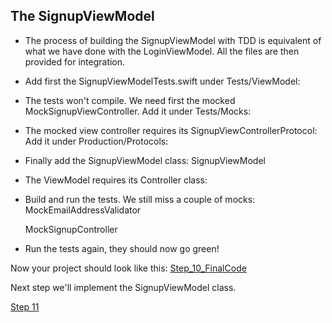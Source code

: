 ## The SignupViewModel

- The process of building the SignupViewModel with TDD is equivalent of what we have done with the LoginViewModel. All the files are then provided for integration.

- Add first the SignupViewModelTests.swift under Tests/ViewModel:

  

- The tests won't compile. We need first the mocked MockSignupViewController. Add it under Tests/Mocks:
  

- The mocked view controller requires its SignupViewControllerProtocol: Add it under Production/Protocols:
  

- Finally add the SignupViewModel class:
  SignupViewModel

- The ViewModel requires its Controller class:
  

- Build and run the tests. We still miss a couple of mocks:
  MockEmailAddressValidator

  MockSignupController

- Run the tests again, they should now go green!

  

Now your project should look like this:
[Step_10_FinalCode](FinalCode/)

Next step we'll implement the SignupViewModel class.

[Step 11](../000_Step_11/000_Step11_SignupViewModel.md)



